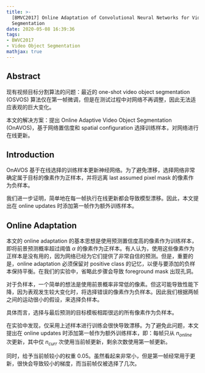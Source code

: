 ```yaml
---
title: >-
  [BMVC2017] Online Adaptation of Convolutional Neural Networks for Video Object
  Segmentation
date: 2020-05-08 16:39:36
tags:
- BWVC2017
- Video Object Segmentation
mathjax: true
---
```


## Abstract

现有视频目标分割算法的问题：最近的 one-shot video object segmentation (OSVOS) 算法仅在第一帧微调，但是在测试过程中对网络不再调整，因此无法适应表观的巨大变化。

本文的解决方案：提出 Online Adaptive Video Object Segmentation (OnAVOS)，基于网络置信度和 spatial configuration 选择训练样本，对网络进行在线更新。

## Introduction

OnAVOS 基于在线选择的训练样本更新神经网络。为了避免漂移，选择网络非常确定属于目标的像素作为正样本，并将远离 last assumed pixel mask 的像素作为负样本。

我们进一步证明，简单地在每一帧执行在线更新都会导致模型漂移。因此，本文提出在 online updates 时添加第一帧作为额外训练样本。

## Online Adaptation

本文的 online adaptation 的基本思想是使用预测置信度高的像素作为训练样本，即将前景预测概率超过阈值  $\alpha$ 的像素作为正样本。有人认为，使用这些像素作为正样本是没有用的，因为网络已经为它们提供了非常自信的预测。但是，重要的是，online adaptation 必须保留对 positive class 的记忆，以便与要添加的负样本保持平衡。在我们的实验中，省略此步骤会导致 foreground mask 出现孔洞。

对于负样本，一个简单的想法是使用前景概率非常低的像素。但这可能导致性能下降，因为表观发生较大变化时，将选择错误的像素作为负样本。因此我们根据两帧之间的运动很小的假设，来选择负样本。

具体而言，选择与最后预测的目标模板相距很远的所有像素作为负样本。

在实验中发现，仅采用上述样本进行训练会很快导致漂移。为了避免此问题，本文提出在 online updates 时添加第一帧作为额外训练样本，即：每帧只从 $n_{online}$ 次更新，其中仅 $n_{curr}$ 次使用当前帧更新，剩余次数使用第一帧更新。

同时，给予当前帧较小的权重 0.05。虽然看起来非常小，但是第一帧经常用于更新，很快会导致较小的梯度，而当前帧仅被选择了几次。